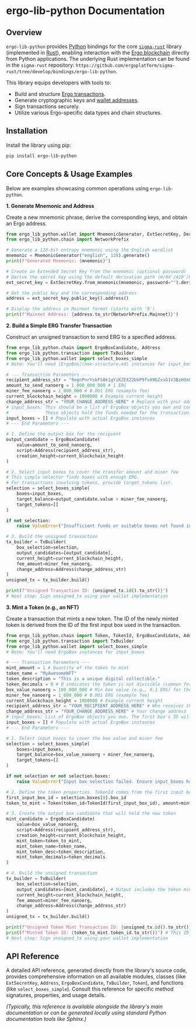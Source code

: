 # ergo-lib-python Documentation

## Overview

`ergo-lib-python` provides [Python](python.md) bindings for the core [`sigma-rust`](sigma-rust.md) library (implemented in [Rust](rust.md)), enabling interaction with the [Ergo blockchain](why.md) directly from Python applications. The underlying Rust implementation can be found in the `sigma-rust` repository: `https://github.com/ergoplatform/sigma-rust/tree/develop/bindings/ergo-lib-python`.

This library equips developers with tools to:

* Build and structure [Ergo transactions](transactions.md).
* Generate cryptographic keys and [wallet addresses](../wallet/address.md).
* Sign transactions securely.
* Utilize various Ergo-specific data types and chain structures.

## Installation

Install the library using pip:

```bash
pip install ergo-lib-python
```

## Core Concepts & Usage Examples

Below are examples showcasing common operations using `ergo-lib-python`.

**1. Generate Mnemonic and Address**

Create a new mnemonic phrase, derive the corresponding keys, and obtain an Ergo address.

```python
from ergo_lib_python.wallet import MnemonicGenerator, ExtSecretKey, DerivationPath
from ergo_lib_python.chain import NetworkPrefix

# Generate a 128-bit entropy mnemonic using the English wordlist
mnemonic = MnemonicGenerator("english", 128).generate()
print(f"Generated Mnemonic: {mnemonic}")

# Create an Extended Secret Key from the mnemonic (optional password)
# Derive the secret key using the default derivation path (m/44'/429'/0'/0/0)
ext_secret_key = ExtSecretKey.from_mnemonic(mnemonic, password="").derive(DerivationPath())

# Get the public key and the corresponding address
address = ext_secret_key.public_key().address()

# Display the address in Mainnet format (starts with '9')
print(f"Mainnet Address: {address.to_str(NetworkPrefix.Mainnet)}")
```

**2. Build a Simple ERG Transfer Transaction**

Construct an unsigned transaction to send ERG to a specified address.

```python
from ergo_lib_python.chain import ErgoBoxCandidate, Address
from ergo_lib_python.transaction import TxBuilder
from ergo_lib_python.wallet import select_boxes_simple
# Note: You'll need [ErgoBox](box-structure.md) instances for input_boxes

# --- Transaction Parameters ---
recipient_address_str = "9egnPnrYskFS8k1gYiKZEXZ2bhP9fvX9GZvsG1V3BzH3n8sBXrf" # Example recipient
amount_to_send_nanoerg = 1_000_000_000 # 1 ERG
miner_fee_nanoerg = 1_000_000 # 0.001 ERG (example fee)
current_blockchain_height = 1000000 # Example current height
change_address_str = "YOUR_CHANGE_ADDRESS_HERE" # Replace with your address
# input_boxes: This should be a list of ErgoBox objects you own and control
#              These objects hold the funds needed for the transaction.
input_boxes = [] # Populate with actual ErgoBox instances
# --- End Parameters ---

# 1. Define the output box for the recipient
output_candidate = ErgoBoxCandidate(
    value=amount_to_send_nanoerg,
    script=Address(recipient_address_str),
    creation_height=current_blockchain_height
)

# 2. Select input boxes to cover the transfer amount and miner fee
# This simple selector finds boxes with enough ERG.
# For transactions involving tokens, provide target_tokens list.
selection = select_boxes_simple(
    boxes=input_boxes,
    target_balance=output_candidate.value + miner_fee_nanoerg,
    target_tokens=[]
)

if not selection:
    raise ValueError("Insufficient funds or suitable boxes not found in input_boxes.")

# 3. Build the unsigned transaction
tx_builder = TxBuilder(
    box_selection=selection,
    output_candidates=[output_candidate],
    current_height=current_blockchain_height,
    fee_amount=miner_fee_nanoerg,
    change_address=Address(change_address_str)
)
unsigned_tx = tx_builder.build()

print(f"Unsigned Transaction ID: {unsigned_tx.id().to_str()}")
# Next step: Sign unsigned_tx using your wallet implementation

```

**3. Mint a Token (e.g., an NFT)**

Create a transaction that mints a new token. The ID of the newly minted token is derived from the ID of the first input box used in the transaction.

```python
from ergo_lib_python.chain import Token, TokenId, ErgoBoxCandidate, Address
from ergo_lib_python.transaction import TxBuilder
from ergo_lib_python.wallet import select_boxes_simple
# Note: You'll need ErgoBox instances for input_boxes

# --- Transaction Parameters ---
mint_amount = 1 # Quantity of the token to mint
token_name = "MyAwesomeNFT"
token_description = "This is a unique digital collectible."
token_decimals = 0 # 0 indicates the token is not divisible (common for NFTs)
box_value_nanoerg = 100_000_000 # Min box value (e.g., 0.1 ERG) for the token box
miner_fee_nanoerg = 1_000_000 # 0.001 ERG (example fee)
current_blockchain_height = 1000000 # Example current height
recipient_address_str = "YOUR_RECIPIENT_ADDRESS_HERE" # Who receives the minted token
change_address_str = "YOUR_CHANGE_ADDRESS_HERE" # Your change address
# input_boxes: List of ErgoBox objects you own. The first box's ID will become the token ID.
input_boxes = [] # Populate with actual ErgoBox instances
# --- End Parameters ---

# 1. Select input boxes to cover the box value and miner fee
selection = select_boxes_simple(
    boxes=input_boxes,
    target_balance=box_value_nanoerg + miner_fee_nanoerg,
    target_tokens=[]
)

if not selection or not selection.boxes:
    raise ValueError("Input box selection failed. Ensure input_boxes has sufficient funds and suitable boxes.")

# 2. Define the token properties. TokenId comes from the first input box.
first_input_box_id = selection.boxes[0].box_id
token_to_mint = Token(token_id=TokenId(first_input_box_id), amount=mint_amount)

# 3. Create the output box candidate that will hold the new token
mint_candidate = ErgoBoxCandidate(
    value=box_value_nanoerg,
    script=Address(recipient_address_str),
    creation_height=current_blockchain_height,
    mint_token=token_to_mint,
    mint_token_name=token_name,
    mint_token_desc=token_description,
    mint_token_decimals=token_decimals
)

# 4. Build the unsigned transaction
tx_builder = TxBuilder(
    box_selection=selection,
    output_candidates=[mint_candidate], # Output includes the token minting box
    current_height=current_blockchain_height,
    fee_amount=miner_fee_nanoerg,
    change_address=Address(change_address_str)
)
unsigned_tx = tx_builder.build()

print(f"Unsigned Token Mint Transaction ID: {unsigned_tx.id().to_str()}")
print(f"Minted Token ID: {token_to_mint.token_id.to_str()}") # This ID matches the first input box ID
# Next step: Sign unsigned_tx using your wallet implementation
```

## API Reference

A detailed API reference, generated directly from the library's source code, provides comprehensive information on all available modules, classes (like `ExtSecretKey`, `Address`, `ErgoBoxCandidate`, `TxBuilder`, `Token`), and functions (like `select_boxes_simple`). Consult this reference for specific method signatures, properties, and usage details.

*(Typically, this reference is available alongside the library's main documentation or can be generated locally using standard Python documentation tools like Sphinx.)*
